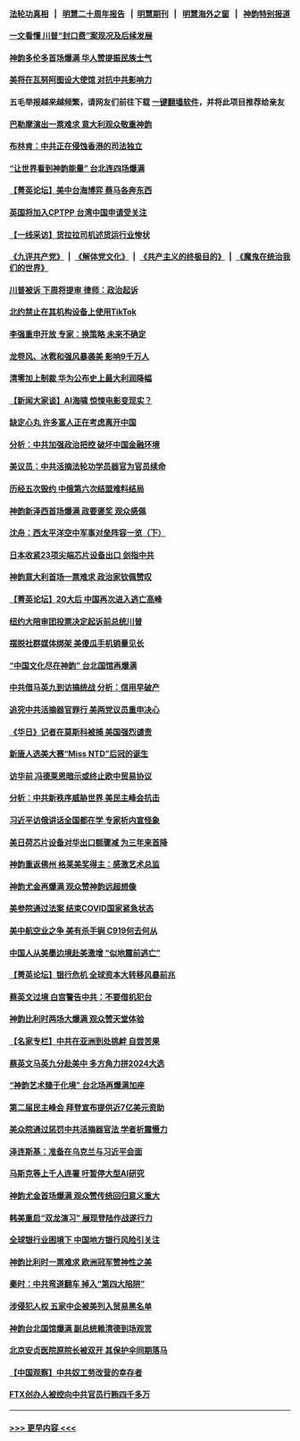 #### [法轮功真相](https://github.com/gfw-breaker/truth/blob/master/README.md?t=0) &nbsp;&nbsp;|&nbsp;&nbsp; [明慧二十周年报告](https://github.com/gfw-breaker/mh-reports/blob/master/README.md?t=0) &nbsp;&nbsp;|&nbsp;&nbsp;[明慧期刊](https://github.com/gfw-breaker/mh-qikan) &nbsp;&nbsp;|&nbsp;&nbsp; [明慧海外之窗](https://github.com/gfw-breaker/mh-news/blob/master/README.md?t=0) &nbsp;&nbsp;|&nbsp;&nbsp; [神韵特别报道](https://github.com/gfw-breaker/mh-news/blob/master/shenyun.md?t=0)
#### [一文看懂 川普“封口费”案现况及后续发展](../pages/nf4514/n13962939.md?t=04020343) 
#### [神韵多伦多首场爆满 华人赞提振民族士气](../pages/nf4514/n13963083.md?t=04020343) 
#### [美将在瓦努阿图设大使馆 对抗中共影响力](../pages/nf4514/n13962934.md?t=04020343) 
#### 五毛举报越来越频繁，请网友们前往下载 [一键翻墙软件](https://github.com/gfw-breaker/ssr-accounts)，并将此项目推荐给亲友
#### [巴勒摩演出一票难求 意大利观众敬重神韵](../pages/nf4514/n13963103.md?t=04020343) 
#### [布林肯：中共正在侵蚀香港的司法独立](../pages/nf4514/n13962839.md?t=04020343) 
#### [“让世界看到神韵能量” 台北连四场爆满](../pages/nf4514/n13962796.md?t=04020343) 
#### [【菁英论坛】美中台海博弈 蔡马各奔东西](../pages/nf4514/n13962795.md?t=04020343) 
#### [英国将加入CPTPP 台湾中国申请受关注](../pages/nf4514/n13962671.md?t=04020343) 
#### [【一线采访】货拉拉司机述货运行业惨状](../pages/nf4514/n13962740.md?t=04020343) 
#### [《九评共产党》](https://github.com/begood0513/9ping.md/blob/master/README.md) &nbsp;|&nbsp; [《解体党文化》](../../../../jtdwh.md/blob/master/README.md)  &nbsp;|&nbsp; [《共产主义的终极目的》](../../../../gczydzjmd.md/blob/master/README.md) &nbsp;|&nbsp; [《魔鬼在统治我们的世界》](../../../../mgztzwmdsj.md/blob/master/README.md) 
#### [川普被诉 下周将提审 律师：政治起诉](../pages/nf4514/n13962723.md?t=04020343) 
#### [北约禁止在其机构设备上使用TikTok](../pages/nf4514/n13962715.md?t=04020343) 
#### [李强重申开放 专家：换策略 未来不确定](../pages/nf4514/n13961868.md?t=04020343) 
#### [龙卷风、冰雹和强风暴袭美 影响9千万人](../pages/nf4514/n13962645.md?t=04020343) 
#### [清零加上制裁 华为公布史上最大利润降幅](../pages/nf4514/n13962567.md?t=04020343) 
#### [【新闻大家谈】AI海啸 惊悚电影变现实？](../pages/nf4514/n13962631.md?t=04020343) 
#### [缺定心丸 许多富人正在考虑离开中国](../pages/nf4514/n13962259.md?t=04020343) 
#### [分析：中共加强政治把控 破坏中国金融环境](../pages/nf4514/n13962430.md?t=04020343) 
#### [美议员：中共活摘法轮功学员器官为官员续命](../pages/nf4514/n13961550.md?t=04020343) 
#### [历经五次毁约 中俄第六次结盟难料结局](../pages/nf4514/n13962374.md?t=04020343) 
#### [神韵新泽西首场爆满 政要褒奖 观众感佩](../pages/nf4514/n13962349.md?t=04020343) 
#### [沈舟：西太平洋空中军事对垒阵容一览（下）](../pages/nf4514/n13961983.md?t=04020343) 
#### [日本收紧23项尖端芯片设备出口 剑指中共](../pages/nf4514/n13962197.md?t=04020343) 
#### [神韵意大利首场一票难求 政治家钦佩赞叹](../pages/nf4514/n13962338.md?t=04020343) 
#### [【菁英论坛】20大后 中国再次进入逃亡高峰](../pages/nf4514/n13961968.md?t=04020343) 
#### [纽约大陪审团投票决定起诉前总统川普](../pages/nf4514/n13962120.md?t=04020343) 
#### [摆脱社群媒体绑架 美傻瓜手机销量见长](../pages/nf4514/n13961946.md?t=04020343) 
#### [“中国文化尽在神韵” 台北国馆再爆满](../pages/nf4514/n13962036.md?t=04020343) 
#### [中共借马英九到访搞统战 分析：信用早破产](../pages/nf4514/n13961818.md?t=04020343) 
#### [追究中共活摘器官罪行 美两党议员重申决心](../pages/nf4514/n13961970.md?t=04020343) 
#### [《华日》记者在莫斯科被捕 美国强烈谴责](../pages/nf4514/n13961716.md?t=04020343) 
#### [新唐人选美大赛“Miss NTD”后冠的诞生](../pages/nf4514/n13961398.md?t=04020343) 
#### [访华前 冯德莱恩暗示或终止欧中贸易协议](../pages/nf4514/n13961894.md?t=04020343) 
#### [分析：中共新秩序威胁世界 美民主峰会抗击](../pages/nf4514/n13960486.md?t=04020343) 
#### [习近平访俄讲话全国都在学 专家析内宣怪象](../pages/nf4514/n13961836.md?t=04020343) 
#### [美日荷芯片设备对华出口额骤减 为三年来首降](../pages/nf4514/n13961715.md?t=04020343) 
#### [神韵重返佛州 格莱美奖得主：感激艺术总监](../pages/nf4514/n13961613.md?t=04020343) 
#### [神韵尤金再爆满 观众赞神韵远超想像](../pages/nf4514/n13961452.md?t=04020343) 
#### [美参院通过法案 结束COVID国家紧急状态](../pages/nf4514/n13961529.md?t=04020343) 
#### [美中航空业之争 美有杀手锏 C919何去何从](../pages/nf4514/n13960616.md?t=04020343) 
#### [中国人从美墨边境赴美激增 “似地震前逃亡”](../pages/nf4514/n13961224.md?t=04020343) 
#### [【菁英论坛】银行危机 全球资本大转移风暴前兆](../pages/nf4514/n13961252.md?t=04020343) 
#### [蔡英文过境 白宫警告中共：不要借机犯台](../pages/nf4514/n13961220.md?t=04020343) 
#### [神韵比利时两场大爆满 观众赞天堂体验](../pages/nf4514/n13961222.md?t=04020343) 
#### [【名家专栏】中共在亚洲到处挑衅 自尝苦果](../pages/nf4514/n13959731.md?t=04020343) 
#### [蔡英文马英九分赴美中 多方角力拼2024大选](../pages/nf4514/n13961148.md?t=04020343) 
#### [“神韵艺术臻于化境” 台北场再爆满加座](../pages/nf4514/n13961192.md?t=04020343) 
#### [第二届民主峰会 拜登宣布提供近7亿美元资助](../pages/nf4514/n13961125.md?t=04020343) 
#### [美众院通过惩罚中共活摘器官法 学者析震慑力](../pages/nf4514/n13961128.md?t=04020343) 
#### [泽连斯基：准备在乌克兰与习近平会面](../pages/nf4514/n13960996.md?t=04020343) 
#### [马斯克等上千人连署 吁暂停大型AI研究](../pages/nf4514/n13960915.md?t=04020343) 
#### [神韵尤金首场爆满 观众赞传统回归意义重大](../pages/nf4514/n13961015.md?t=04020343) 
#### [韩美重启“双龙演习” 展现登陆作战遂行力](../pages/nf4514/n13960651.md?t=04020343) 
#### [全球银行业困境下 中国地方银行风险引关注](../pages/nf4514/n13960768.md?t=04020343) 
#### [神韵比利时一票难求 欧洲冠军赞神性之美](../pages/nf4514/n13960758.md?t=04020343) 
#### [秦时：中共弯道翻车 掉入“第四大陷阱”](../pages/nf4514/n13960568.md?t=04020343) 
#### [涉侵犯人权 五家中企被美列入贸易黑名单](../pages/nf4514/n13960595.md?t=04020343) 
#### [神韵台北国馆爆满 副总统赖清德到场观赏](../pages/nf4514/n13960563.md?t=04020343) 
#### [北京安贞医院原院长被双开 其保护伞同期落马](../pages/nf4514/n13960485.md?t=04020343) 
#### [【中国观察】中共奴工劳改营的幸存者](../pages/nf4514/n13959529.md?t=04020343) 
#### [FTX创办人被控向中共官员行贿四千多万](../pages/nf4514/n13960411.md?t=04020343) 

----
#### [ >>> 更早内容 <<< ](../indexes/nf4514-earlier.md)
